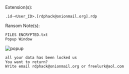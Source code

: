 Extension(s): 
```
.id-<User_ID>.[rdphack@onionmail.org].rdp
```
Ransom Note(s): 
```
FILES ENCRYPTED.txt
Popup Window
```
![popup](https://github.com/user-attachments/assets/00e6795e-3c5f-410c-9b2d-fab0f580e075)
```
all your data has been locked us
You want to return?
Write email rdphack@onionmail.org or freelurk@aol.com
```
